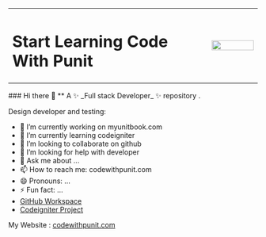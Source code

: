 <table width="100%">
  <tr>
     <td width="80%">
      <h1>Start Learning Code With Punit</h1>
    </td>
    <td width="20%">
    <img src="https://codewithpunit.com/image/html-css-js.png" width="100%">
    </td>
   
  
  </tr>

</table>
### Hi there 👋
** A ✨ _Full stack Developer_ ✨ repository .

Design developer and testing:

- 🔭 I’m currently working on myunitbook.com 
- 🌱 I’m currently learning codeigniter 
- 👯 I’m looking to collaborate on github
- 🤔 I’m looking for help with developer 
- 💬 Ask me about ...
- 📫 How to reach me: codewithpunit.com
- 😄 Pronouns: ...
- ⚡ Fun fact: ...
- <a href="https://codewithpunit.github.io" target="_blank">GitHub Workspace</a>
- <a href="https://codeigniter.codewithpunit.com">Codeigniter Project</a>

My Website : <a href="https://codewithpunit.com">codewithpunit.com</a>



